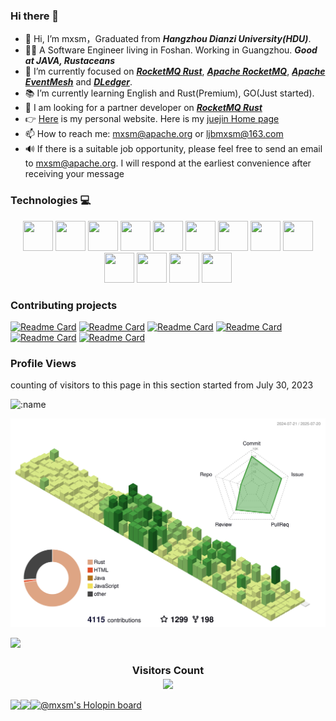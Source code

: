 ### Hi there 👋
- 👋 Hi, I’m mxsm，Graduated from ***Hangzhou Dianzi University(HDU)***.
- 👨‍💻 A Software Engineer living in Foshan. Working in Guangzhou. ***Good at JAVA, Rustaceans***
- 🌱 I’m currently focused on [***RocketMQ Rust***](https://github.com/mxsm/rocketmq-rust), [***Apache RocketMQ***](https://github.com/apache/rocketmq), [***Apache EventMesh***](https://github.com/apache/eventmesh) and [***DLedger***](https://github.com/openmessaging/dledger).
- 📚 I’m currently learning English and Rust(Premium), GO(Just started).
- 👷 I am looking for a partner developer on [***RocketMQ Rust***](https://github.com/mxsm/rocketmq-rust)
- 👉 [Here](https://blog.ljbmxsm.com) is my personal website. Here is my [juejin Home page ](https://juejin.cn/user/1151943918492855)
- 📫 How to reach me: mxsm@apache.org or ljbmxsm@163.com
- 🔊 If there is a suitable job opportunity, please feel free to send an email to mxsm@apache.org. I will respond at the earliest convenience after receiving your message 

### Technologies 💻
<p align="center">
  <img src="https://cdn.jsdelivr.net/gh/devicons/devicon@latest/icons/rust/rust-original.svg" width="48" height="48"/>
  <img src="https://cdn.jsdelivr.net/gh/devicons/devicon@latest/icons/java/java-original-wordmark.svg" width="48" height="48"/>
  <img src="https://cdn.jsdelivr.net/gh/devicons/devicon@latest/icons/git/git-original.svg" width="48" height="48"/>
  <img src="https://cdn.jsdelivr.net/gh/devicons/devicon@latest/icons/github/github-original-wordmark.svg" width="48" height="48"/>
  <img src="https://cdn.jsdelivr.net/gh/devicons/devicon@latest/icons/jetbrains/jetbrains-original.svg" width="48" height="48"/>
  <img src="https://cdn.jsdelivr.net/gh/devicons/devicon@latest/icons/intellij/intellij-original.svg" width="48" height="48"/>
  <img src="https://cdn.jsdelivr.net/gh/devicons/devicon@latest/icons/grpc/grpc-plain.svg" width="48" height="48"/>
  <img src="https://cdn.jsdelivr.net/gh/devicons/devicon@latest/icons/spring/spring-original.svg" width="48" height="48"/>
  <img src="https://cdn.jsdelivr.net/gh/devicons/devicon@latest/icons/mysql/mysql-original-wordmark.svg" width="48" height="48"/>
  <img src="https://cdn.jsdelivr.net/gh/devicons/devicon@latest/icons/redis/redis-original.svg" width="48" height="48"/>
  <img src="https://cdn.jsdelivr.net/gh/devicons/devicon@latest/icons/postgresql/postgresql-original-wordmark.svg" width="48" height="48"/>
  <img src="https://cdn.jsdelivr.net/gh/devicons/devicon@latest/icons/prometheus/prometheus-original.svg" width="48" height="48"/>
  <img src="https://cdn.jsdelivr.net/gh/devicons/devicon@latest/icons/grafana/grafana-original.svg" width="48" height="48"/>
</p>

### Contributing projects

[![Readme Card](https://github-readme-stats.vercel.app/api/pin/?username=mxsm&repo=rocketmq-rust&theme=monokai)](https://github.com/mxsm/rocketmq-rust)
[![Readme Card](https://github-readme-stats.vercel.app/api/pin/?username=mxsm&repo=cheetah-string&theme=monokai)](https://github.com/mxsm/cheetah-string)
[![Readme Card](https://github-readme-stats.vercel.app/api/pin/?username=apache&repo=eventmesh&theme=monokai)](https://github.com/apache/eventmesh)
[![Readme Card](https://github-readme-stats.vercel.app/api/pin/?username=openmessaging&repo=dledger&theme=monokai)](https://github.com/openmessaging/dledger)
[![Readme Card](https://github-readme-stats.vercel.app/api/pin/?username=apache&repo=rocketmq&theme=monokai)](https://github.com/apache/rocketmq)
[![Readme Card](https://github-readme-stats.vercel.app/api/pin/?username=mxsm&repo=rain&theme=monokai)](https://github.com/mxsm/rain)

<!-- [![Readme Card](https://github-readme-stats-git-masterrstaa-rickstaa.vercel.app/api/pin/?username=mxsm&repo=mxsm-website&theme=monokai)](https://github.com/mxsm/mxsm-website) -->


### Profile Views
counting of visitors to this page in this section started from July 30, 2023

<img src="https://count.getloli.com/get/@:mxsm?theme=gelbooru-h" alt=":name" />

![](./profile-3d-contrib/profile-green-animate.svg)

<img src="https://github-readme-streak-stats.herokuapp.com/?user=mxsm" width="auto"></img>


<div>
  <h3 align="center"> 
    Visitors Count<br>
    <img align="center" src="https://profile-counter.glitch.me/mxsm/count.svg" />
  </h3>
</div>

<a href="https://blog.ljbmxsm.com">
  <img align="left" height=170px src="https://github-readme-stats.vercel.app/api?username=mxsm&show_icons=true&count_private=true&theme=radical" />
</a>
<a href="https://blog.ljbmxsm.com">
  <img align="left" height=170px src="https://github-readme-stats.vercel.app/api/top-langs/?username=mxsm&layout=compact&theme=radical&langs_count=10&hide=html,javascript,css,freemarker" />
</a>

[![@mxsm's Holopin board](https://holopin.io/api/user/board?user=mxsm)](https://holopin.io/@mxsm)

<!--
[![Typing SVG](https://readme-typing-svg.herokuapp.com/?lines=mxsm(蚂蚁背大象);Wish%20you%20can%20Day%20Day%20Up%20every%20day!)](https://git.io/typing-svg)
![Metrics](https://metrics.lecoq.io/mxsm?template=classic&config.timezone=Asia%2FShanghai)
<div align="center"> <img src="https://activity-graph.herokuapp.com/graph?username=mxsm&theme=xcode" /> </div>
**mxsm/mxsm** is a ✨ _special_ ✨ repository because its `README.md` (this file) appears on your GitHub profile.
-->
